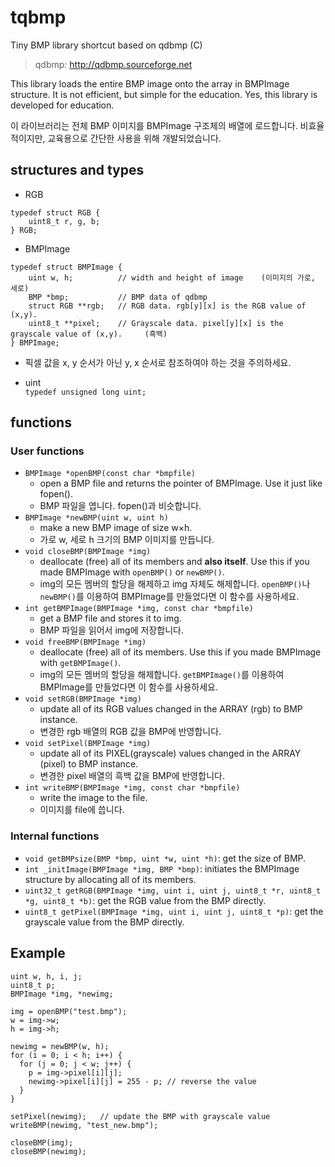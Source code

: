 # tqbmp
Tiny BMP library shortcut based on qdbmp (C)
> qdbmp: http://qdbmp.sourceforge.net

This library loads the entire BMP image onto the array in BMPImage structure. It is not efficient, but simple for the education. Yes, this library is developed for education.

이 라이브러리는 전체 BMP 이미지를 BMPImage 구조체의 배열에 로드합니다. 비효율적이지만, 교육용으로 간단한 사용을 위해 개발되었습니다.

## structures and types
 * RGB  
```
typedef struct RGB {
    uint8_t r, g, b;
} RGB;
```
	
 * BMPImage  
```
typedef struct BMPImage {
    uint w, h;			// width and height of image	(이미지의 가로, 세로) 
    BMP *bmp;			// BMP data of qdbmp  
    struct RGB **rgb;	// RGB data. rgb[y][x] is the RGB value of (x,y). 
    uint8_t **pixel;	// Grayscale data. pixel[y][x] is the grayscale value of (x,y). 	(흑백)
} BMPImage;
```
  * 픽셀 값을 x, y 순서가 아닌 y, x 순서로 참조하여야 하는 것을 주의하세요.

 * uint  
`typedef unsigned long uint;` 
	

## functions
### User functions
 * `BMPImage *openBMP(const char *bmpfile)`
   * open a BMP file and returns the pointer of BMPImage. Use it just like fopen(). 
   * BMP 파일을 엽니다. fopen()과 비슷합니다.
 * `BMPImage *newBMP(uint w, uint h)`
   * make a new BMP image of size w×h.
   * 가로 w, 세로 h 크기의 BMP 이미지를 만듭니다.
 * `void closeBMP(BMPImage *img)`
   * deallocate (free) all of its members and **also itself**. Use this if you made BMPImage with `openBMP()` or `newBMP()`.
   * img의 모든 멤버의 할당을 해제하고 img 자체도 해제합니다. `openBMP()`나 `newBMP()`를 이용하여 BMPImage를 만들었다면 이 함수를 사용하세요.
 * `int getBMPImage(BMPImage *img, const char *bmpfile)`
   * get a BMP file and stores it to img.
   * BMP 파일을 읽어서 img에 저장합니다.
 * `void freeBMP(BMPImage *img)`
   * deallocate (free) all of its members. Use this if you made BMPImage with `getBMPImage()`.
   * img의 모든 멤버의 할당을 해제합니다. `getBMPImage()`를 이용하여 BMPImage를 만들었다면 이 함수를 사용하세요.
 * `void setRGB(BMPImage *img)`
   * update all of its RGB values changed in the ARRAY (rgb) to BMP instance.
   * 변경한 rgb 배열의 RGB 값을 BMP에 반영합니다.
 * `void setPixel(BMPImage *img)`
   * update all of its PIXEL(grayscale) values changed in the ARRAY (pixel) to BMP instance.
   * 변경한 pixel 배열의 흑백 값을 BMP에 반영합니다.
 * `int writeBMP(BMPImage *img, const char *bmpfile)`
   * write the image to the file.
   * 이미지를 file에 씁니다.

### Internal functions
 * `void getBMPsize(BMP *bmp, uint *w, uint *h)`: get the size of BMP.
 * `int _initImage(BMPImage *img, BMP *bmp)`: initiates the BMPImage structure by allocating all of its members.
 * `uint32_t getRGB(BMPImage *img, uint i, uint j, uint8_t *r, uint8_t *g, uint8_t *b)`: get the RGB value from the BMP directly.
 * `uint8_t getPixel(BMPImage *img, uint i, uint j, uint8_t *p)`: get the grayscale value from the BMP directly.
 
## Example
```
uint w, h, i, j;
uint8_t p;
BMPImage *img, *newimg;

img = openBMP("test.bmp");
w = img->w;
h = img->h;

newimg = newBMP(w, h);
for (i = 0; i < h; i++) {
  for (j = 0; j < w; j++) {
    p = img->pixel[i][j];
    newimg->pixel[i][j] = 255 - p; // reverse the value
  }
}
 		
setPixel(newimg);	// update the BMP with grayscale value
writeBMP(newimg, "test_new.bmp");

closeBMP(img);
closeBMP(newimg);
```
 
 